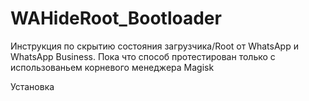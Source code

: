 # WAHideRoot_Bootloader
Инструкция по скрытию состояния загрузчика/Root от WhatsApp и WhatsApp Business. Пока что способ протестирован только с использованьем корневого менеджера Magisk

Установка
